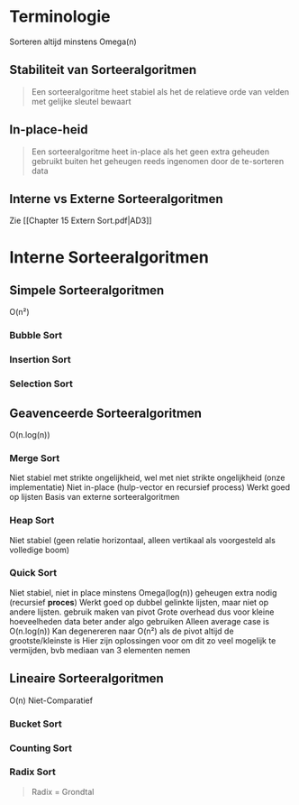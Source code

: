 # Terminologie

Sorteren altijd minstens Omega(n)
## Stabiliteit van Sorteeralgoritmen

> Een sorteeralgoritme heet stabiel als het de relatieve orde van velden met gelijke sleutel bewaart

## In-place-heid

> Een sorteeralgoritme heet in-place als het geen extra geheuden gebruikt buiten het geheugen reeds ingenomen door de te-sorteren data

## Interne vs Externe Sorteeralgoritmen
Zie [[Chapter 15 Extern Sort.pdf|AD3]]
# Interne Sorteeralgoritmen
## Simpele Sorteeralgoritmen
O(n²)
### Bubble Sort
### Insertion Sort
### Selection Sort
## Geavenceerde Sorteeralgoritmen
O(n.log(n))
### Merge Sort
Niet stabiel met strikte ongelijkheid, wel met niet strikte ongelijkheid (onze implementatie)
Niet in-place (hulp-vector en recursief process)
Werkt goed op lijsten
Basis van externe sorteeralgoritmen
 
### Heap Sort
Niet stabiel (geen relatie horizontaal, alleen vertikaal als voorgesteld als volledige boom)
### Quick Sort
Niet stabiel, niet in place minstens Omega(log(n)) geheugen extra nodig (recursief **proces**)
Werkt goed op dubbel gelinkte lijsten, maar niet op andere lijsten.
gebruik maken van pivot
Grote overhead dus voor kleine hoeveelheden data beter ander algo gebruiken
Alleen average case is O(n.log(n))
Kan degenereren naar O(n²) als de pivot altijd de grootste/kleinste is
Hier zijn oplossingen voor om dit zo veel mogelijk te vermijden, bvb mediaan van 3 elementen nemen
## Lineaire Sorteeralgoritmen
O(n)
Niet-Comparatief
### Bucket Sort
### Counting Sort
### Radix Sort
> Radix = Grondtal


